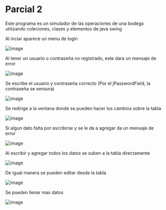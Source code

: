 # Parcial 2

Este programa es un simulador de las operaciones de una bodega utilizando coleciones, clases y elementos de java swing

Al inciar aparece un menu de login

![image](https://github.com/user-attachments/assets/8dde0fdc-927f-4370-8de9-bad61299e2c8)

Al tener un usuario o contraseña no registrado, este dara un mensaje de error

![image](https://github.com/user-attachments/assets/92f5f78b-e414-430e-9ffa-dc60eadd7c20)

Se escribe el usuario y contraseña correcto (Por el jPasswordField, la contraseña se sensura)

![image](https://github.com/user-attachments/assets/8e122f7b-c8f0-4066-ab5e-f2911ee253de)

Se redirige a la ventana donde se pueden hacer los cambios sobre la tabla

![image](https://github.com/user-attachments/assets/8e026031-b8bb-4c53-8deb-cf24c4ea328a)

Si algun dato falta por escribirse y se le da a agregar da un mensaje de error

![image](https://github.com/user-attachments/assets/f7a0142a-f4f9-4720-bb47-bd2713b299db)

Al escribir y agregar todos los datos se suben a la tabla directamente

![image](https://github.com/user-attachments/assets/1f94d941-62f8-4244-8c6e-804d18e13f72)

De igual manera se pueden editar desde la tabla

![image](https://github.com/user-attachments/assets/187dd0ee-a6db-4d05-af9c-7772c897a524)

Se pueden llenar mas datos

![image](https://github.com/user-attachments/assets/bfc508a2-d6bb-49bc-b08d-0fbc1b803e79)
